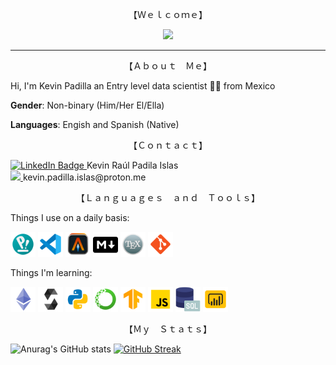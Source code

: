 
<p align="center">【Ｗｅｌｃｏｍｅ】</p>
 
<div id="header" align="center">
<img src="https://media.giphy.com/media/udK21RQeWtaGQ/giphy.gif" width="300"/>
</div>
<p></p>

---

<p align="center">【Ａｂｏｕｔ　Ｍｅ】</p>

Hi, I'm Kevin Padilla an Entry level data scientist 👨‍💻 from Mexico

**Gender**: Non-binary (Him/Her  El/Ella)

**Languages**: Engish and Spanish (Native) 
<p align="center">【Ｃｏｎｔａｃｔ】</p>
<div id="badges">
    <a href="https://www.linkedin.com/in/kevin-padilla-islas/">
        <img src="https://img.shields.io/badge/LinkedIn-blue?logo=linkedin&logoColor=white&style=for-the-badge" alt="LinkedIn Badge"/>
  </a> Kevin Raúl Padila Islas
</div>

<div id="badges">
    <a href="mailto:kevin.padilla.islas@proton.me">
        <img src="https://img.shields.io/badge/ProtonMail-8B89CC?style=for-the-badge&logo=protonmail&logoColor=white"/>
  </a> kevin.padilla.islas@proton.me
</div>



<p align="center">【Ｌａｎｇｕａｇｅｓ　ａｎｄ　Ｔｏｏｌｓ】</p>
<p></p>
Things I use on a daily basis:
<p>
<img src='img/pop_os.png'   width='40'>
<img src='img/vs_code.png'  width='40'>
<img src='img/alacritty.svg'width='40'>
<img src='img/markdown.png' width='40'>
<img src='img/latex.png'    width='40'>
<img src='img/git.png'      width='40'>
</p>
Things I'm learning:
<p>
  <img src='img/eth.png'        width='40'>
  <img src='img/solidity.png'   width='40'>
  <img src='img/python.png'     width='40'>
  <img src='img/anaconda.png'   width='40'>
  <img src='img/tensorflow.png' width='40'>
  <img src='img/javascript.png' width='40'>
  <img src='img/sql.png'        width='40'>
  <img src='img/power_bi.png'   width='40'>
</p>


<p align="center">【Ｍｙ　Ｓｔａｔｓ】</p>

![Anurag's GitHub stats](https://github-readme-stats.vercel.app/api?username=jistro&show_icons=true&theme=onedark)
[![GitHub Streak](https://github-readme-streak-stats.herokuapp.com?user=jistro&theme=onedark&border_radius=3&date_format=j%20M%5B%20Y%5D&mode=weekly)](https://git.io/streak-stats)




